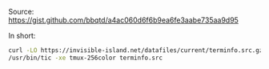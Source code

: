 Source: https://gist.github.com/bbqtd/a4ac060d6f6b9ea6fe3aabe735aa9d95

In short:

```bash
curl -LO https://invisible-island.net/datafiles/current/terminfo.src.gz && gunzip terminfo.src.gz
/usr/bin/tic -xe tmux-256color terminfo.src
```

